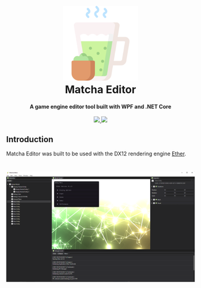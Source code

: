 <h1 align="center">
  <br>
  <img src="https://github.com/Eclmist/Matcha-Editor/blob/6d5e6028f9ccfc6888d587f9abab97b57d3a7a25/Matcha%20Editor/Icons/matcha-2.png" alt="Matcha-Editor-Logo" width="200"></a>
  <br>
  Matcha Editor
  <br>
</h1>
<h4 align="center">A game engine editor tool built with WPF and .NET Core</h4>

<p align="center">
  <a href="#------">
    <img src="https://img.shields.io/badge/stability-work--in--progress-orange.svg">
  </a>
  <a href="https://www.gnu.org/licenses/gpl-3.0.en.html">
    <img src="https://img.shields.io/badge/license-GPL3--or--later-blue.svg">
  </a>
</p>

## Introduction

Matcha Editor was built to be used with the DX12 rendering engine <a href="https://github.com/Eclmist/Ether">Ether</a>.

<h1 align="center">
    <img src="https://github.com/Eclmist/Matcha-Editor/blob/41b00273b9b921c74da62ccec34ea48e58771ddb/Matcha%20Editor/Resources/Interface.png" alt="Image" width="700" />
</h1>
